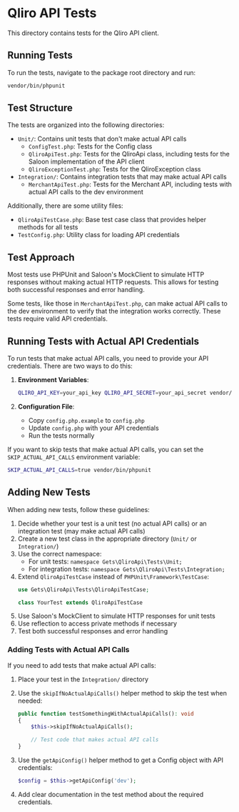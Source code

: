 # Qliro API Tests

This directory contains tests for the Qliro API client.

## Running Tests

To run the tests, navigate to the package root directory and run:

```bash
vendor/bin/phpunit
```

## Test Structure

The tests are organized into the following directories:

- `Unit/`: Contains unit tests that don't make actual API calls
  - `ConfigTest.php`: Tests for the Config class
  - `QliroApiTest.php`: Tests for the QliroApi class, including tests for the Saloon implementation of the API client
  - `QliroExceptionTest.php`: Tests for the QliroException class
- `Integration/`: Contains integration tests that may make actual API calls
  - `MerchantApiTest.php`: Tests for the Merchant API, including tests with actual API calls to the dev environment

Additionally, there are some utility files:

- `QliroApiTestCase.php`: Base test case class that provides helper methods for all tests
- `TestConfig.php`: Utility class for loading API credentials

## Test Approach

Most tests use PHPUnit and Saloon's MockClient to simulate HTTP responses without making actual HTTP requests. This allows for testing both successful responses and error handling.

Some tests, like those in `MerchantApiTest.php`, can make actual API calls to the dev environment to verify that the integration works correctly. These tests require valid API credentials.

## Running Tests with Actual API Credentials

To run tests that make actual API calls, you need to provide your API credentials. There are two ways to do this:

1. **Environment Variables**:
   ```bash
   QLIRO_API_KEY=your_api_key QLIRO_API_SECRET=your_api_secret vendor/bin/phpunit
   ```

2. **Configuration File**:
   - Copy `config.php.example` to `config.php`
   - Update `config.php` with your API credentials
   - Run the tests normally

If you want to skip tests that make actual API calls, you can set the `SKIP_ACTUAL_API_CALLS` environment variable:

```bash
SKIP_ACTUAL_API_CALLS=true vendor/bin/phpunit
```

## Adding New Tests

When adding new tests, follow these guidelines:

1. Decide whether your test is a unit test (no actual API calls) or an integration test (may make actual API calls)
2. Create a new test class in the appropriate directory (`Unit/` or `Integration/`)
3. Use the correct namespace:
   - For unit tests: `namespace Gets\QliroApi\Tests\Unit;`
   - For integration tests: `namespace Gets\QliroApi\Tests\Integration;`
4. Extend `QliroApiTestCase` instead of `PHPUnit\Framework\TestCase`:
   ```php
   use Gets\QliroApi\Tests\QliroApiTestCase;

   class YourTest extends QliroApiTestCase
   ```
5. Use Saloon's MockClient to simulate HTTP responses for unit tests
6. Use reflection to access private methods if necessary
7. Test both successful responses and error handling

### Adding Tests with Actual API Calls

If you need to add tests that make actual API calls:

1. Place your test in the `Integration/` directory
2. Use the `skipIfNoActualApiCalls()` helper method to skip the test when needed:
   ```php
   public function testSomethingWithActualApiCalls(): void
   {
       $this->skipIfNoActualApiCalls();

       // Test code that makes actual API calls
   }
   ```

3. Use the `getApiConfig()` helper method to get a Config object with API credentials:
   ```php
   $config = $this->getApiConfig('dev');
   ```

4. Add clear documentation in the test method about the required credentials.
